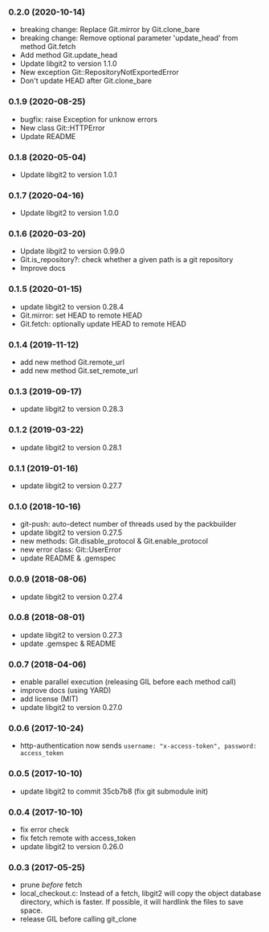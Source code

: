 ### 0.2.0 (2020-10-14)
- breaking change: Replace Git.mirror by Git.clone_bare
- breaking change: Remove optional parameter 'update_head' from method Git.fetch
- Add method Git.update_head
- Update libgit2 to version 1.1.0
- New exception Git::RepositoryNotExportedError
- Don't update HEAD after Git.clone_bare

### 0.1.9 (2020-08-25)
- bugfix: raise Exception for unknow errors
- New class Git::HTTPError
- Update README

### 0.1.8 (2020-05-04)
- Update libgit2 to version 1.0.1

### 0.1.7 (2020-04-16)
- Update libgit2 to version 1.0.0

### 0.1.6 (2020-03-20)
- Update libgit2 to version 0.99.0
- Git.is_repository?: check whether a given path is a git repository
- Improve docs

### 0.1.5 (2020-01-15)
- update libgit2 to version 0.28.4
- Git.mirror: set HEAD to remote HEAD
- Git.fetch: optionally update HEAD to remote HEAD

### 0.1.4 (2019-11-12)
- add new method Git.remote_url
- add new method Git.set_remote_url

### 0.1.3 (2019-09-17)
- update libgit2 to version 0.28.3

### 0.1.2 (2019-03-22)
- update libgit2 to version 0.28.1

### 0.1.1 (2019-01-16)
- update libgit2 to version 0.27.7

### 0.1.0 (2018-10-16)
- git-push: auto-detect number of threads used by the packbuilder
- update libgit2 to version 0.27.5
- new methods: Git.disable_protocol & Git.enable_protocol
- new error class: Git::UserError
- update README & .gemspec

### 0.0.9 (2018-08-06)

- update libgit2 to version 0.27.4

### 0.0.8 (2018-08-01)

- update libgit2 to version 0.27.3
- update .gemspec & README

### 0.0.7 (2018-04-06)

- enable parallel execution (releasing GIL before each method call)
- improve docs (using YARD)
- add license (MIT)
- update libgit2 to version 0.27.0

### 0.0.6 (2017-10-24)

- http-authentication now sends
  `username: "x-access-token", password: access_token`

### 0.0.5 (2017-10-10)

- update libgit2 to commit 35cb7b8 (fix git submodule init)

### 0.0.4 (2017-10-10)

- fix error check
- fix fetch remote with access_token
- update libgit2 to version 0.26.0

### 0.0.3 (2017-05-25)

- prune _before_ fetch
- local_checkout.c:
  Instead of a fetch, libgit2 will copy the object
  database directory, which is faster. If possible,
  it will hardlink the files to save space.
- release GIL before calling git_clone
